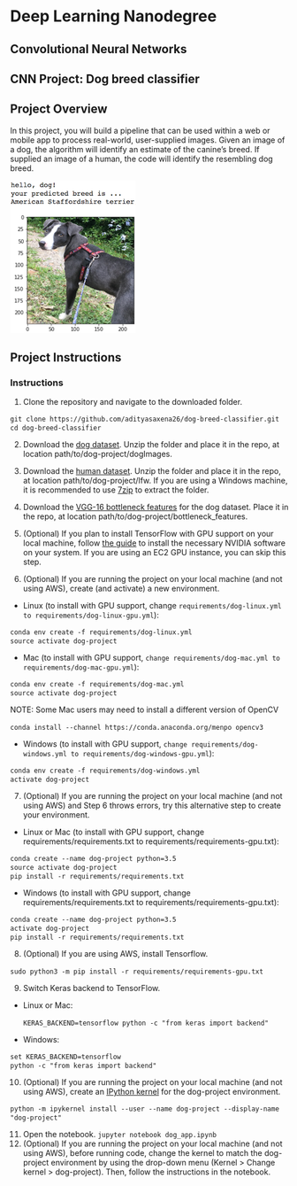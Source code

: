 # Deep Learning Nanodegree
## Convolutional Neural Networks
## CNN Project: Dog breed classifier

## Project Overview
In this project, you will build a pipeline that can be used within a web or mobile app to process real-world, user-supplied images. Given an image of a dog, the algorithm will identify an estimate of the canine’s breed. If supplied an image of a human, the code will identify the resembling dog breed.

![sample dog output](images/sample_dog_output.png)

## Project Instructions

### Instructions
1. Clone the repository and navigate to the downloaded folder.
  ```
  git clone https://github.com/adityasaxena26/dog-breed-classifier.git
  cd dog-breed-classifier
  ```
2. Download the [dog dataset](https://s3-us-west-1.amazonaws.com/udacity-aind/dog-project/dogImages.zip). Unzip the folder and place it in the repo, at location path/to/dog-project/dogImages.

3. Download the [human dataset](https://s3-us-west-1.amazonaws.com/udacity-aind/dog-project/lfw.zip). Unzip the folder and place it in the repo, at location path/to/dog-project/lfw. If you are using a Windows machine, it is recommended to use [7zip](http://www.7-zip.org/) to extract the folder.

4. Download the [VGG-16 bottleneck features](https://s3-us-west-1.amazonaws.com/udacity-aind/dog-project/DogVGG16Data.npz) for the dog dataset. Place it in the repo, at location path/to/dog-project/bottleneck_features.

5. (Optional) If you plan to install TensorFlow with GPU support on your local machine, follow [the guide](https://www.tensorflow.org/install/) to install the necessary NVIDIA software on your system. If you are using an EC2 GPU instance, you can skip this step.

6. (Optional) If you are running the project on your local machine (and not using AWS), create (and activate) a new environment.

  * Linux (to install with GPU support, change ```requirements/dog-linux.yml to requirements/dog-linux-gpu.yml```):
  ```
  conda env create -f requirements/dog-linux.yml
source activate dog-project
```
  * Mac (to install with GPU support, ```change requirements/dog-mac.yml to requirements/dog-mac-gpu.yml```):
  ```
  conda env create -f requirements/dog-mac.yml
  source activate dog-project
  ```

  NOTE: Some Mac users may need to install a different version of OpenCV

  ```conda install --channel https://conda.anaconda.org/menpo opencv3```

  * Windows (to install with GPU support, ```change requirements/dog-windows.yml to requirements/dog-windows-gpu.yml```):
  ```
  conda env create -f requirements/dog-windows.yml
  activate dog-project
  ```
7. (Optional) If you are running the project on your local machine (and not using AWS) and Step 6 throws errors, try this alternative step to create your environment.

  * Linux or Mac (to install with GPU support, change requirements/requirements.txt to requirements/requirements-gpu.txt):
  ```
  conda create --name dog-project python=3.5
  source activate dog-project
  pip install -r requirements/requirements.txt
  ```

  * Windows (to install with GPU support, change requirements/requirements.txt to requirements/requirements-gpu.txt):
```
conda create --name dog-project python=3.5
activate dog-project
pip install -r requirements/requirements.txt
```
8. (Optional) If you are using AWS, install Tensorflow.

  ```sudo python3 -m pip install -r requirements/requirements-gpu.txt```

9. Switch Keras backend to TensorFlow.

  * Linux or Mac:

    ```KERAS_BACKEND=tensorflow python -c "from keras import backend"```
  * Windows:
   ```
   set KERAS_BACKEND=tensorflow
   python -c "from keras import backend"
   ```
10. (Optional) If you are running the project on your local machine (and not using AWS), create an [IPython kernel](http://ipython.readthedocs.io/en/stable/install/kernel_install.html) for the dog-project environment.
  ```
  python -m ipykernel install --user --name dog-project --display-name "dog-project"
  ```

11.  Open the notebook.
  ```jupyter notebook dog_app.ipynb```
12. (Optional) If you are running the project on your local machine (and not using AWS), before running code, change the kernel to match the dog-project environment by using the drop-down menu (Kernel > Change kernel > dog-project). Then, follow the instructions in the notebook.
